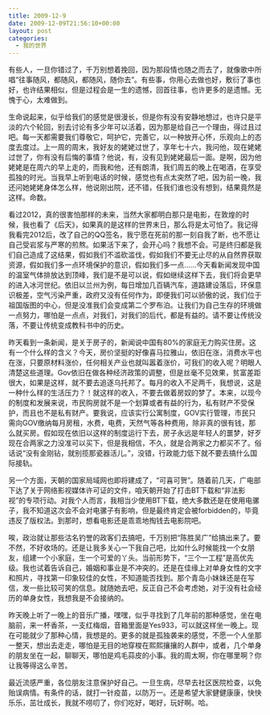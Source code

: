 ```yaml
---
title: 2009-12-9
date: 2009-12-09T21:56:10+00:00
layout: post
categories:
  - 我的世界
---
```


有些人，一旦你错过了，千万别想着挽回，因为那段情也随之而去了，就像歌中所唱“往事随风，都随风，都随风，随你去”。有些事，你用心去做也好，敷衍了事也好，也许结果相似，但是过程会是一生的遗憾，回首往事，也许更多的是遗憾。无愧于心，太难做到。

生命说起来，似乎给我们的感觉是很漫长，但是你有没有安静地想过，也许只是平淡的六个轮回，别去讨论有多少年可以活着，因为那是给自己一个理由，得过且过吧。每一天都需要我们尊敬它，呵护它，完善它，以一种放开心怀，乐观向上的态度去度过。上一周的周末，我好友的姥姥过世了，享年七十六，我问他，现在姥姥过世了，你有没有后悔的事情？他说，有，没有见到姥姥最后一面。是啊，因为他姥姥是在周六的早上走的，而我和他，还有朗清，我们周五的晚上在喝酒，在享受孤独的时光。当我早上听到电话的时候，感觉也有点太突然了吧，因为前一晚，我还问她姥姥身体怎么样，他说刚出院，还不错，任我们谁也没有想到，结果竟然是这样。命数。

看过2012，真的很害怕那样的未来，当然大家都明白那只是电影，在敦煌的时候，我也看了《后天》，如果真的是这样的世界末日，那么将是太可怕了。我记得我看完2012后，改了自己的QQ签名，我宁愿在死前的那一刻自我了断，也不愿让自己受岩浆与严寒的煎熬。如果活下来了，会开心吗？我想不会。可是终归都是我们自己造成了这结果，假如我们不滥砍滥伐，假如我们不要无止尽的从自然界获取资源，假如我们多一点环境保护的意识，假如我们多一点……今天看新闻发现中国的温室气体排放达到顶峰，我们是不是可以说，假如继续这样下去，我们将会更早的进入冰河世纪。依旧以兰州为例，每日增加几百辆汽车，道路建设落后，环保意识极差，空气污染严重，政府又没有任何作为，即便我们可以骄傲的说，我们位于祖国版图的中心，但是没准我们会变成第二个罗布泊。让我们为自己生存的环境做一点努力，哪怕是一点点，对我们，对我们的后代，都是有益的。请不要让传统没落，不要让传统变成教科书中的历史。
<!--more-->
昨天看到一条新闻，是关于房子的，新闻说中国有80%的家庭无力购买住房。这有一个什么样的含义？今天，房价坚挺的好像喜马拉雅山，依旧在涨，消费水平也在涨，只要原材料涨价，任何相关产业也就叫嚣着涨价，可我们的收入呢？明眼人清楚这些道理。Gov依旧在做各种经济政策的调整，但是丝毫不见效果，贫富差距很大，如果是这样，就不要去追逐乌托邦了。每月的收入不足两千，我想说，这是一种什么样的生活压力？！就这样的收入，不要去做着房奴的梦了。本来，以现今的制度和发展来说，市民购房就不是一个划算或者有益的行为，私有财产不受保护，而且也不是私有财产。要我说，应该实行公寓制度，GOV实行管理，市民只需向GOV缴纳每月房租，水费，电费，天然气等各种费用，除非真的很有钱，那么就买房。假如现在依旧以这样的制度运行下去，房子永远是年轻人的噩梦，好歹现在合两家之力没准可以买下，但是我相信，不久，就是合两家之力都买不了。俗话说“没有金刚钻，就别揽那瓷器活儿。”，没错，行政能力低下就不要去搞什么国际接轨。

另一个方面，天朝的国家局域网也即将建成了，“可喜可贺”。随着前几天，广电部下达了关于网络影视媒体许可证的文件，咱天朝开始了打击BT下载和“非法影视”的专项行动。对我个人而言，我相当少使用BT下载，绝大多数还是在使用电骡子，我不知道这次会不会对电骡子有影响，但是最终肯定会被forbidden的，毕竟违反了版权法。到那时，想看电影还是乖乖地掏钱去电影院吧。

唉，政治就让那些沽名钓誉的政客们去搞吧，千万别把“陈胜吴广”给搞出来了。要不然，不好收场的。还是让我多关心一下我自己吧，比如什么时候能找一个女朋友，组建一个小家庭，生一个可爱的丫头。当前形势下，“三个一工程”是高优先级。我也试着告诉自己，婚姻和事业是不冲突的。还是在佳缘上对单身女性的文字和照片，寻找第一印象较佳的女性，不知道能否找到。那个青岛小妹妹还是在写信，发一些比较可笑的信息。就随她去吧，反正自己不会考虑她，对于没有社会经历的单身女性，我想我是不会接纳的。

昨天晚上听了一晚上的音乐广播，嘿嘿，似乎寻找到了几年前的那种感觉，坐在电脑前，来一杯香茶，一支红梅烟，音箱里面是Yes933，可以就这样坐一晚上。现在可能就少了那种心情，我想是的。更多的就是孤独袭来的感觉，不愿一个人坐那一整天，想出去走走，哪怕是无目的地穿梭在熙熙攘攘的人群中，或者，几个单身的朋友坐在一起，聊聊天，哪怕是鸡毛蒜皮的小事。我的周太啊，你在哪里啊？你让我等得这么辛苦。

最近流感严重，各位朋友注意保护好自己。一旦生病，尽早去社区医院检查，以免贻误病情。有条件的话，就打一针疫苗，以防万一。还是希望大家健健康康，快快乐乐，茁壮成长，我就不唠叨了，你们吃好，喝好，玩好啊。哈。